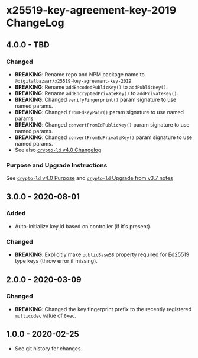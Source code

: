 # x25519-key-agreement-key-2019 ChangeLog

## 4.0.0 - TBD

### Changed
- **BREAKING**: Rename repo and NPM package name to 
  `@digitalbazaar/x25519-key-agreement-key-2019`.
- **BREAKING**: Rename `addEncodedPublicKey()` to `addPublicKey()`.
- **BREAKING**: Rename `addEncryptedPrivateKey()` to `addPrivateKey()`.
- **BREAKING**: Changed `verifyFingerprint()` param signature to use named 
  params.
- **BREAKING**: Changed `fromEdKeyPair()` param signature to use named params.
- **BREAKING**: Changed `convertFromEdPublicKey()` param signature to use named 
  params.
- **BREAKING**: Changed `convertFromEdPrivateKey()` param signature to use named 
  params.
- See also [`crypto-ld` v4.0 Changelog](https://github.com/digitalbazaar/crypto-ld/blob/master/CHANGELOG.md#400---2020-08-01)

### Purpose and Upgrade Instructions
See [`crypto-ld` v4.0 Purpose](https://github.com/digitalbazaar/crypto-ld/blob/master/CHANGELOG.md#400---purpose)
and [`crypto-ld` Upgrade from v3.7 notes](https://github.com/digitalbazaar/crypto-ld/blob/master/CHANGELOG.md#upgrading-from-v370)

## 3.0.0 - 2020-08-01

### Added
- Auto-initialize key.id based on controller (if it's present).

### Changed
- **BREAKING**: Explicitly make `publicBase58` property required for Ed25519
  type keys (throw error if missing).

## 2.0.0 - 2020-03-09

### Changed
- **BREAKING**: Changed the key fingerprint prefix to the recently registered
  `multicodec` value of `0xec`. 

## 1.0.0 - 2020-02-25

- See git history for changes.
